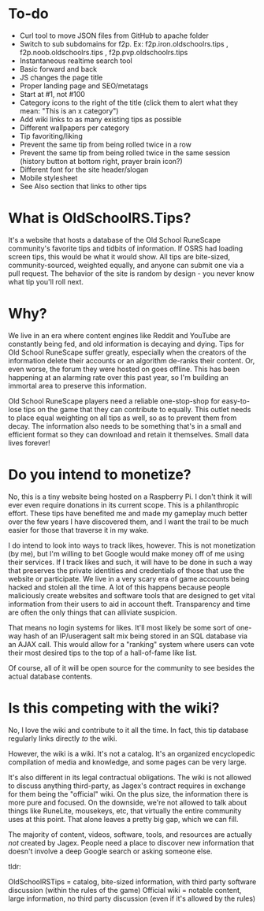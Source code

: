 # To-do

* Curl tool to move JSON files from GitHub to apache folder
* Switch to sub subdomains for f2p. Ex: f2p.iron.oldschoolrs.tips , f2p.noob.oldschoolrs.tips , f2p.pvp.oldschoolrs.tips
* Instantaneous realtime search tool
* Basic forward and back
* JS changes the page title
* Proper landing page and SEO/metatags
* Start at #1, not #100
* Category icons to the right of the title (click them to alert what they mean: "This is an x category")
* Add wiki links to as many existing tips as possible
* Different wallpapers per category
* Tip favoriting/liking
* Prevent the same tip from being rolled twice in a row
* Prevent the same tip from being rolled twice in the same session (history button at bottom right, prayer brain icon?)
* Different font for the site header/slogan
* Mobile stylesheet
* See Also section that links to other tips

# What is OldSchoolRS.Tips?

It's a website that hosts a database of the Old School RuneScape community's favorite tips and tidbits of information. If OSRS had loading screen tips, this would be what it would show. All tips are bite-sized, community-sourced, weighted equally, and anyone can submit one via a pull request. The behavior of the site is random by design - you never know what tip you'll roll next.

# Why?

We live in an era where content engines like Reddit and YouTube are constantly being fed, and old information is decaying and dying. Tips for Old School RuneScape suffer greatly, especially when the creators of the information delete their accounts or an algorithm de-ranks their content. Or, even worse, the forum they were hosted on goes offline. This has been happening at an alarming rate over this past year, so I'm building an immortal area to preserve this information.

Old School RuneScape players need a reliable one-stop-shop for easy-to-lose tips on the game that they can contribute to equally. This outlet needs to place equal weighting on all tips as well, so as to prevent them from decay. The information also needs to be something that's in a small and efficient format so they can download and retain it themselves. Small data lives forever!

# Do you intend to monetize?

No, this is a tiny website being hosted on a Raspberry Pi. I don't think it will ever even require donations in its current scope. This is a philanthropic effort. These tips have benefited me and made my gameplay much better over the few years I have discovered them, and I want the trail to be much easier for those that traverse it in my wake.

I do intend to look into ways to track likes, however. This is not monetization (by me), but I'm willing to bet Google would make money off of me using their services. If I track likes and such, it will have to be done in such a way that preserves the private identities and credentials of those that use the website or participate. We live in a very scary era of game accounts being hacked and stolen all the time. A lot of this happens because people maliciously create websites and software tools that are designed to get vital information from their users to aid in account theft. Transparency and time are often the only things that can alliviate suspicion.

That means no login systems for likes. It'll most likely be some sort of one-way hash of an IP/useragent salt mix being stored in an SQL database via an AJAX call. This would allow for a "ranking" system where users can vote their most desired tips to the top of a hall-of-fame like list.

Of course, all of it will be open source for the community to see besides the actual database contents.

# Is this competing with the wiki?

No, I love the wiki and contribute to it all the time. In fact, this tip database regularly links directly *to* the wiki.

However, the wiki is a wiki. It's not a catalog. It's an organized encyclopedic compilation of media and knowledge, and some pages can be very large.

It's also different in its legal contractual obligations. The wiki is not allowed to discuss anything third-party, as Jagex's contract requires in exchange for them being the "official" wiki. On the plus size, the information there is more pure and focused. On the downside, we're not allowed to talk about things like RuneLite, mousekeys, etc, that virtually the entire community uses at this point. That alone leaves a pretty big gap, which we can fill.

The majority of content, videos, software, tools, and resources are actually *not* created by Jagex. People need a place to discover new information that doesn't involve a deep Google search or asking someone else.

tldr:

OldSchoolRSTips = catalog, bite-sized information, with third party software discussion (within the rules of the game)
Official wiki = notable content, large information, no third party discussion (even if it's allowed by the rules)
